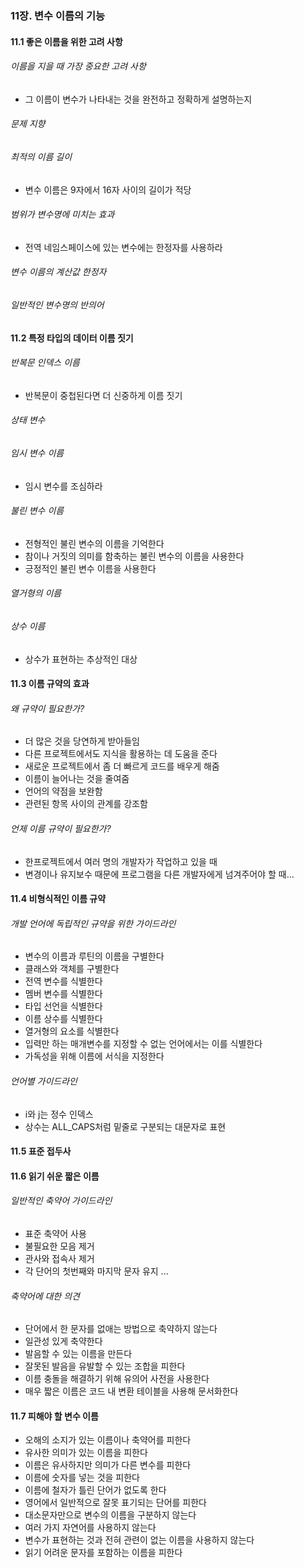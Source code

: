 ### 11장. 변수 이름의 기능

#### 11.1 좋은 이름을 위한 고려 사항 
###### 이름을 지을 때 가장 중요한 고려 사항 
- 그 이름이 변수가 나타내는 것을 완전하고 정확하게 설명하는지 
###### 문제 지향 
###### 최적의 이름 길이 
- 변수 이름은 9자에서 16자 사이의 길이가 적당 
###### 범위가 변수명에 미치는 효과 
- 전역 네임스페이스에 있는 변수에는 한정자를 사용하라 
###### 변수 이름의 계산값 한정자 
###### 일반적인 변수명의 반의어

#### 11.2 특정 타입의 데이터 이름 짓기
###### 반복문 인덱스 이름 
- 반복문이 중첩된다면 더 신중하게 이름 짓기
###### 상태 변수 
###### 임시 변수 이름 
- 임시 변수를 조심하라 
###### 불린 변수 이름 
- 전형적인 불린 변수의 이름을 기억한다 
- 참이나 거짓의 의미를 함축하는 불린 변수의 이름을 사용한다 
- 긍정적인 불린 변수 이름을 사용한다 
###### 열거형의 이름 
###### 상수 이름 
- 상수가 표현하는 추상적인 대상 

#### 11.3 이름 규약의 효과
###### 왜 규약이 필요한가?
- 더 많은 것을 당연하게 받아들임
- 다른 프로젝트에서도 지식을 활용하는 데 도움을 준다
- 새로운 프로젝트에서 좀 더 빠르게 코드를 배우게 해줌
- 이름이 늘어나는 것을 줄여줌 
- 언어의 약점을 보완함
- 관련된 항목 사이의 관계를 강조함
###### 언제 이름 규약이 필요한가?
- 한프로젝트에서 여러 명의 개발자가 작업하고 있을 때 
- 변경이나 유지보수 때문에 프로그램을 다른 개발자에게 넘겨주어야 할 때...

#### 11.4 비형식적인 이름 규약
###### 개발 언어에 독립적인 규약을 위한 가이드라인
- 변수의 이름과 루틴의 이름을 구별한다
- 클래스와 객체를 구별한다 
- 전역 변수를 식별한다 
- 멤버 변수를 식별한다 
- 타입 선언을 식별한다 
- 이름 상수를 식별한다 
- 열거형의 요소를 식별한다 
- 입력만 하는 매개변수를 지정할 수 없는 언어에서는 이를 식별한다
- 가독성을 위해 이름에 서식을 지정한다
###### 언어별 가이드라인 
- i와 j는 정수 인덱스
- 상수는 ALL_CAPS처럼 밑줄로 구분되는 대문자로 표현

#### 11.5 표준 접두사

#### 11.6 읽기 쉬운 짧은 이름
###### 일반적인 축약어 가이드라인
- 표준 축약어 사용
- 불필요한 모음 제거 
- 관사와 접속사 제거
- 각 단어의 첫번째와 마지막 문자 유지 ...
###### 축약어에 대한 의견 
- 단어에서 한 문자를 없애는 방법으로 축약하지 않는다 
- 일관성 있게 축약한다
- 발음할 수 있는 이름을 만든다 
- 잘못된 발음을 유발할 수 있는 조합을 피한다
- 이름 충돌을 해결하기 위해 유의어 사전을 사용한다
- 매우 짧은 이름은 코드 내 변환 테이블을 사용해 문서화한다 

#### 11.7 피해야 할 변수 이름 
- 오해의 소지가 있는 이름이나 축약어를 피한다 
- 유사한 의미가 있는 이름을 피한다 
- 이름은 유사하지만 의미가 다른 변수를 피한다 
- 이름에 숫자를 넣는 것을 피한다 
- 이름에 철자가 틀린 단어가 없도록 한다 
- 영어에서 일반적으로 잘못 표기되는 단어를 피한다
- 대소문자만으로 변수의 이름을 구분하지 않는다
- 여러 가지 자연어를 사용하지 않는다
- 변수가 표현하는 것과 전혀 관련이 없는 이름을 사용하지 않는다
- 읽기 어려운 문자를 포함하는 이름을 피한다 